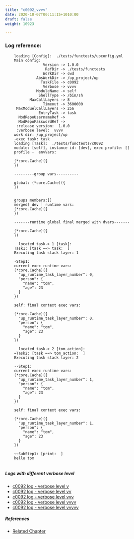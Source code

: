 ```yaml
---
title: "c0092_vvvv"
date: 2020-10-07T00:11:15+1010:00
draft: false
weight: 10923

---
```


### Log reference: <no value>

```
    loading [Config]:  ./tests/functests/upconfig.yml
    Main config:
                 Version -> 1.0.0
                  RefDir -> ./tests/functests
                 WorkDir -> cwd
              AbsWorkDir -> /up_project/up
                TaskFile -> c0092
                 Verbose -> vvvv
              ModuleName -> self
               ShellType -> /bin/sh
           MaxCallLayers -> 8
                 Timeout -> 3600000
     MaxModuelCallLayers -> 256
               EntryTask -> task
      ModRepoUsernameRef -> 
      ModRepoPasswordRef -> 
     :release version:  1.0.0
     :verbose level:  vvvv
    work dir: /up_project/up
    -exec task: task
    loading [Task]:  ./tests/functests/c0092
    module: [self], instance id: [dev], exec profile: []
    profile -  envVars:
    
    (*core.Cache)({
    })
    
    ---------group vars----------
    
    global: (*core.Cache)({
    })
    
    
    groups members:[]
    merged[ dev ] runtime vars:
    (*core.Cache)({
    })
    
    -------runtime global final merged with dvars-------
    
    (*core.Cache)({
    })
    
      located task-> 1 [task]: 
    Task1: [task ==> task:  ]
    Executing task stack layer: 1
    
    -Step1:
    current exec runtime vars:
    (*core.Cache)({
      "up_runtime_task_layer_number": 0,
      "person": {
        "name": "tom",
        "age": 23
      }
    })
    
    self: final context exec vars:
    
    (*core.Cache)({
      "up_runtime_task_layer_number": 0,
      "person": {
        "name": "tom",
        "age": 23
      }
    })
    
      located task-> 2 [tom_action]: 
    =Task2: [task ==> tom_action:  ]
    Executing task stack layer: 2
    
    --Step1:
    current exec runtime vars:
    (*core.Cache)({
      "up_runtime_task_layer_number": 1,
      "person": {
        "name": "tom",
        "age": 23
      }
    })
    
    self: final context exec vars:
    
    (*core.Cache)({
      "up_runtime_task_layer_number": 1,
      "person": {
        "name": "tom",
        "age": 23
      }
    })
    
    ~~SubStep1: [print:  ]
    hello tom
    
```

##### Logs with different verbose level
* [c0092 log - verbose level v](../../logs/c0092_v)
* [c0092 log - verbose level vv](../../logs/c0092_vv)
* [c0092 log - verbose level vvv](../../logs/c0092_vvv)
* [c0092 log - verbose level vvvv](../../logs/c0092_vvvv)
* [c0092 log - verbose level vvvvv](../../logs/c0092_vvvvv)

##### References
* [Related Chapter](../../flow-controll/c0092)
